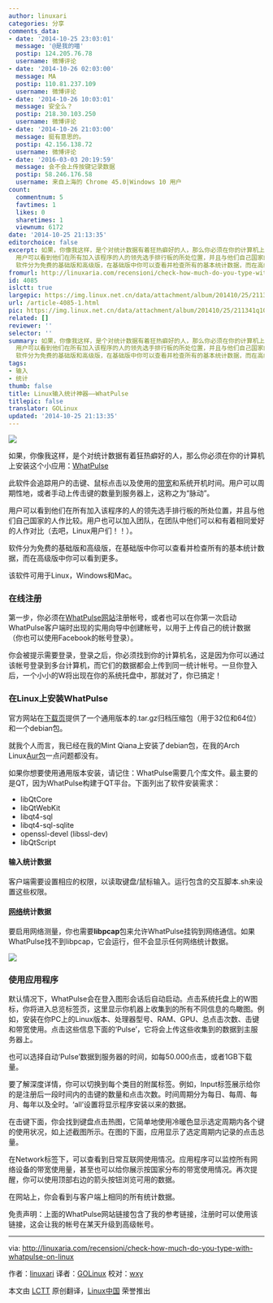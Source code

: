 ```yaml
---
author: linuxari
categories: 分享
comments_data:
- date: '2014-10-25 23:03:01'
  message: '@是我的喵'
  postip: 124.205.76.78
  username: 微博评论
- date: '2014-10-26 02:03:00'
  message: MA
  postip: 110.81.237.109
  username: 微博评论
- date: '2014-10-26 10:03:01'
  message: 安全么？
  postip: 218.30.103.250
  username: 微博评论
- date: '2014-10-26 21:03:00'
  message: 挺有意思的。
  postip: 42.156.138.72
  username: 微博评论
- date: '2016-03-03 20:19:59'
  message: 会不会上传按键记录数据
  postip: 58.246.176.58
  username: 来自上海的 Chrome 45.0|Windows 10 用户
count:
  commentnum: 5
  favtimes: 1
  likes: 0
  sharetimes: 1
  viewnum: 6172
date: '2014-10-25 21:13:35'
editorchoice: false
excerpt: 如果，你像我这样，是个对统计数据有着狂热癖好的人，那么你必须在你的计算机上安装这个小应用：WhatPulse 此软件会追踪用户的击键、鼠标点击以及使用的带宽和系统开机时间。用户可以周期性地，或者手动上传击键的数量到服务器上，这称之为脉动。
  用户可以看到他们在所有加入该程序的人的领先选手排行板的所处位置，并且与他们自己国家的人作比较。用户也可以加入团队，在团队中他们可以和有着相同爱好的人作对比（去吧，Linux用户们！！）。
  软件分为免费的基础版和高级版，在基础版中你可以查看并检查所有的基本统计数据，而在高级版中
fromurl: http://linuxaria.com/recensioni/check-how-much-do-you-type-with-whatpulse-on-linux
id: 4085
islctt: true
largepic: https://img.linux.net.cn/data/attachment/album/201410/25/211341q101qs51jxpp4881.png
url: /article-4085-1.html
pic: https://img.linux.net.cn/data/attachment/album/201410/25/211341q101qs51jxpp4881.png.thumb.jpg
related: []
reviewer: ''
selector: ''
summary: 如果，你像我这样，是个对统计数据有着狂热癖好的人，那么你必须在你的计算机上安装这个小应用：WhatPulse 此软件会追踪用户的击键、鼠标点击以及使用的带宽和系统开机时间。用户可以周期性地，或者手动上传击键的数量到服务器上，这称之为脉动。
  用户可以看到他们在所有加入该程序的人的领先选手排行板的所处位置，并且与他们自己国家的人作比较。用户也可以加入团队，在团队中他们可以和有着相同爱好的人作对比（去吧，Linux用户们！！）。
  软件分为免费的基础版和高级版，在基础版中你可以查看并检查所有的基本统计数据，而在高级版中
tags:
- 输入
- 统计
thumb: false
title: Linux输入统计神器——WhatPulse
titlepic: false
translator: GOLinux
updated: '2014-10-25 21:13:35'
---
```


![](/data/attachment/album/201410/25/211341q101qs51jxpp4881.png)


如果，你像我这样，是个对统计数据有着狂热癖好的人，那么你必须在你的计算机上安装这个小应用：[WhatPulse](http://whatpulse.org/ref/833872/)


此软件会追踪用户的击键、鼠标点击以及使用的[带宽](http://linuxaria.com/article/tool-command-line-bandwidth-linux)和系统开机时间。用户可以周期性地，或者手动上传击键的数量到服务器上，这称之为“脉动”。


用户可以看到他们在所有加入该程序的人的领先选手排行板的所处位置，并且与他们自己国家的人作比较。用户也可以加入团队，在团队中他们可以和有着相同爱好的人作对比（去吧，Linux用户们！！）。


软件分为免费的基础版和高级版，在基础版中你可以查看并检查所有的基本统计数据，而在高级版中你可以看到更多。


该软件可用于Linux，Windows和Mac。


### 在线注册


第一步，你必须在[WhatPulse网站](http://whatpulse.org/ref/833872/)注册帐号，或者也可以在你第一次启动WhatPulse客户端时出现的实用向导中创建帐号，以用于上传自己的统计数据（你也可以使用Facebook的帐号登录）。


你会被提示需要登录，登录之后，你必须找到你的计算机名，这是因为你可以通过该帐号登录到多台计算机，而它们的数据都会上传到同一统计帐号。一旦你登入后，一个小小的W将出现在你的系统托盘中，那就对了，你已搞定！


### 在Linux上安装WhatPulse


官方网站在[下载页](http://www.whatpulse.org/downloads/)提供了一个通用版本的.tar.gz归档压缩包（用于32位和64位）和一个debian包。


就我个人而言，我已经在我的Mint Qiana上安装了debian包，在我的Arch Linux[Aur包](https://aur.archlinux.org/packages/whatpulse/)一点问题都没有。


如果你想要使用通用版本安装，请记住：WhatPulse需要几个库文件。最主要的是QT，因为WhatPulse构建于QT平台。下面列出了软件安装需求：


* libQtCore
* libQtWebKit
* libqt4-sql
* libqt4-sql-sqlite
* openssl-devel (libssl-dev)
* libQtScript


#### 输入统计数据


客户端需要设置相应的权限，以读取键盘/鼠标输入。运行包含的交互脚本.sh来设置这些权限。


#### [网络](http://linuxaria.com/tag/network)统计数据


要启用网络测量，你也需要**libpcap**包来允许WhatPulse挂钩到网络通信。如果WhatPulse找不到libpcap，它会运行，但不会显示任何网络统计数据。


![](/data/attachment/album/201410/25/211346qeg10sslq4v31e9g.png)


### 使用应用程序


默认情况下，WhatPulse会在登入图形会话后自动启动。点击系统托盘上的W图标，你将进入总览标签页，这里显示你机器上收集到的所有不同信息的鸟瞰图。例如，安装在你PC上的Linux版本、处理器型号、RAM、GPU、总点击次数、击键和带宽使用。点击这些信息下面的‘Pulse’，它将会上传这些收集到的数据到主服务器上。


也可以选择自动‘Pulse’数据到服务器的时间，如每50.000点击，或者1GB下载量。


要了解深度详情，你可以切换到每个类目的附属标签。例如，Input标签展示给你的是注册后一段时间内的击键的数量和点击次数。时间周期分为每日、每周、每月、每年以及全时。‘all’设置将显示程序安装以来的数据。


在击键下面，你会找到键盘点击热图，它简单地使用冷暖色显示选定周期内各个键的使用状况，如上述截图所示。在图的下面，应用显示了选定周期内记录的点击总量。


在Network标签下，可以查看到日常互联网使用情况。应用程序可以监控所有网络设备的带宽使用量，甚至也可以给你展示按国家分布的带宽使用情况。再次提醒，你可以使用顶部右边的箭头按钮浏览可用的数据。


在网站上，你会看到与客户端上相同的所有统计数据。


免责声明：上面的WhatPulse网站链接包含了我的参考链接，注册时可以使用该链接，这会让我的帐号在某天升级到高级帐号。




---


via: <http://linuxaria.com/recensioni/check-how-much-do-you-type-with-whatpulse-on-linux>


作者：[linuxari](https://plus.google.com/100563597940685405833?rel=author) 译者：[GOLinux](https://github.com/GOLinux) 校对：[wxy](https://github.com/wxy)


本文由 [LCTT](https://github.com/LCTT/TranslateProject) 原创翻译，[Linux中国](http://linux.cn/) 荣誉推出